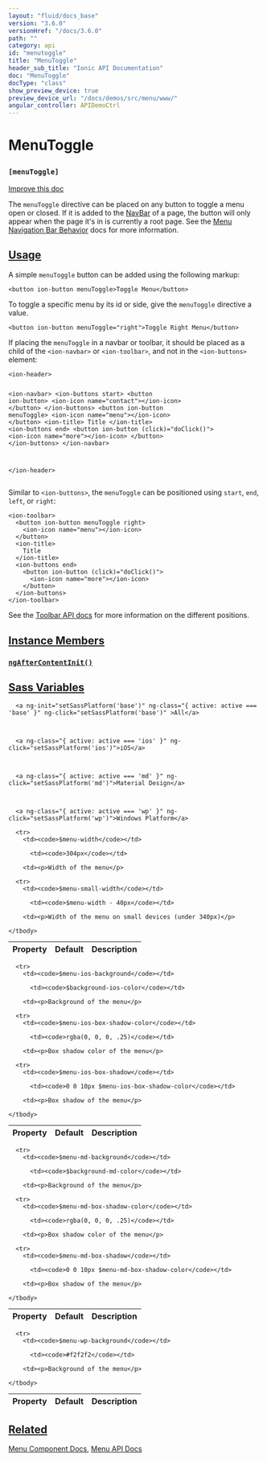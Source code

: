```yaml
---
layout: "fluid/docs_base"
version: "3.6.0"
versionHref: "/docs/3.6.0"
path: ""
category: api
id: "menutoggle"
title: "MenuToggle"
header_sub_title: "Ionic API Documentation"
doc: "MenuToggle"
docType: "class"
show_preview_device: true
preview_device_url: "/docs/demos/src/menu/www/"
angular_controller: APIDemoCtrl
---
```










<h1 class="api-title">
<a class="anchor" name="menu-toggle" href="#menu-toggle"></a>

MenuToggle
<h3><code>[menuToggle]</code></h3>






</h1>

<a class="improve-v2-docs" href="http://github.com/ionic-team/ionic/edit/v3/src/components/menu/menu-toggle.ts#L5">
Improve this doc
</a>






<p>The <code>menuToggle</code> directive can be placed on any button to toggle a menu open or closed.
If it is added to the <a href="../../navbar/NavBar">NavBar</a> of a page, the button will only appear
when the page it&#39;s in is currently a root page. See the <a href="../Menu#navigation-bar-behavior">Menu Navigation Bar Behavior</a>
docs for more information.</p>




<!-- @usage tag -->

<h2><a class="anchor" name="usage" href="#usage">Usage</a></h2>

<p>A simple <code>menuToggle</code> button can be added using the following markup:</p>
<pre><code class="lang-html">&lt;button ion-button menuToggle&gt;Toggle Menu&lt;/button&gt;
</code></pre>
<p>To toggle a specific menu by its id or side, give the <code>menuToggle</code>
directive a value.</p>
<pre><code class="lang-html">&lt;button ion-button menuToggle=&quot;right&quot;&gt;Toggle Right Menu&lt;/button&gt;
</code></pre>
<p>If placing the <code>menuToggle</code> in a navbar or toolbar, it should be
placed as a child of the <code>&lt;ion-navbar&gt;</code> or <code>&lt;ion-toolbar&gt;</code>, and not in
the <code>&lt;ion-buttons&gt;</code> element:</p>
<pre><code class="lang-html">&lt;ion-header&gt;

  &lt;ion-navbar&gt;
    &lt;ion-buttons start&gt;
      &lt;button ion-button&gt;
        &lt;ion-icon name=&quot;contact&quot;&gt;&lt;/ion-icon&gt;
      &lt;/button&gt;
    &lt;/ion-buttons&gt;
    &lt;button ion-button menuToggle&gt;
      &lt;ion-icon name=&quot;menu&quot;&gt;&lt;/ion-icon&gt;
    &lt;/button&gt;
    &lt;ion-title&gt;
      Title
    &lt;/ion-title&gt;
    &lt;ion-buttons end&gt;
      &lt;button ion-button (click)=&quot;doClick()&quot;&gt;
        &lt;ion-icon name=&quot;more&quot;&gt;&lt;/ion-icon&gt;
      &lt;/button&gt;
    &lt;/ion-buttons&gt;
  &lt;/ion-navbar&gt;

&lt;/ion-header&gt;
</code></pre>
<p>Similar to <code>&lt;ion-buttons&gt;</code>, the <code>menuToggle</code> can be positioned using
<code>start</code>, <code>end</code>, <code>left</code>, or <code>right</code>:</p>
<pre><code class="lang-html">&lt;ion-toolbar&gt;
  &lt;button ion-button menuToggle right&gt;
    &lt;ion-icon name=&quot;menu&quot;&gt;&lt;/ion-icon&gt;
  &lt;/button&gt;
  &lt;ion-title&gt;
    Title
  &lt;/ion-title&gt;
  &lt;ion-buttons end&gt;
    &lt;button ion-button (click)=&quot;doClick()&quot;&gt;
      &lt;ion-icon name=&quot;more&quot;&gt;&lt;/ion-icon&gt;
    &lt;/button&gt;
  &lt;/ion-buttons&gt;
&lt;/ion-toolbar&gt;
</code></pre>
<p>See the <a href="../../toolbar/Toolbar">Toolbar API docs</a> for more information
on the different positions.</p>




<!-- @property tags -->



<!-- instance methods on the class -->

<h2><a class="anchor" name="instance-members" href="#instance-members">Instance Members</a></h2>

<div id="ngAfterContentInit"></div>

<h3>
<a class="anchor" name="ngAfterContentInit" href="#ngAfterContentInit">
<code>ngAfterContentInit()</code>


</a>
</h3>












  <h2 id="sass-variable-header"><a class="anchor" name="sass-variables" href="#sass-variables">Sass Variables</a></h2>
  <div id="sass-variables" ng-controller="SassToggleCtrl">
  <div class="sass-platform-toggle">



      <a ng-init="setSassPlatform('base')" ng-class="{ active: active === 'base' }" ng-click="setSassPlatform('base')" >All</a>



      <a ng-class="{ active: active === 'ios' }" ng-click="setSassPlatform('ios')">iOS</a>



      <a ng-class="{ active: active === 'md' }" ng-click="setSassPlatform('md')">Material Design</a>



      <a ng-class="{ active: active === 'wp' }" ng-click="setSassPlatform('wp')">Windows Platform</a>



  </div>



  <table ng-show="active === 'base'" id="sass-base" class="table param-table" style="margin:0;">
    <thead>
      <tr>
        <th>Property</th>
        <th>Default</th>
        <th>Description</th>
      </tr>
    </thead>
    <tbody>

      <tr>
        <td><code>$menu-width</code></td>

          <td><code>304px</code></td>

        <td><p>Width of the menu</p>
</td>
      </tr>

      <tr>
        <td><code>$menu-small-width</code></td>

          <td><code>$menu-width - 40px</code></td>

        <td><p>Width of the menu on small devices (under 340px)</p>
</td>
      </tr>

    </tbody>
  </table>

  <table ng-show="active === 'ios'" id="sass-ios" class="table param-table" style="margin:0;">
    <thead>
      <tr>
        <th>Property</th>
        <th>Default</th>
        <th>Description</th>
      </tr>
    </thead>
    <tbody>

      <tr>
        <td><code>$menu-ios-background</code></td>

          <td><code>$background-ios-color</code></td>

        <td><p>Background of the menu</p>
</td>
      </tr>

      <tr>
        <td><code>$menu-ios-box-shadow-color</code></td>

          <td><code>rgba(0, 0, 0, .25)</code></td>

        <td><p>Box shadow color of the menu</p>
</td>
      </tr>

      <tr>
        <td><code>$menu-ios-box-shadow</code></td>

          <td><code>0 0 10px $menu-ios-box-shadow-color</code></td>

        <td><p>Box shadow of the menu</p>
</td>
      </tr>

    </tbody>
  </table>

  <table ng-show="active === 'md'" id="sass-md" class="table param-table" style="margin:0;">
    <thead>
      <tr>
        <th>Property</th>
        <th>Default</th>
        <th>Description</th>
      </tr>
    </thead>
    <tbody>

      <tr>
        <td><code>$menu-md-background</code></td>

          <td><code>$background-md-color</code></td>

        <td><p>Background of the menu</p>
</td>
      </tr>

      <tr>
        <td><code>$menu-md-box-shadow-color</code></td>

          <td><code>rgba(0, 0, 0, .25)</code></td>

        <td><p>Box shadow color of the menu</p>
</td>
      </tr>

      <tr>
        <td><code>$menu-md-box-shadow</code></td>

          <td><code>0 0 10px $menu-md-box-shadow-color</code></td>

        <td><p>Box shadow of the menu</p>
</td>
      </tr>

    </tbody>
  </table>

  <table ng-show="active === 'wp'" id="sass-wp" class="table param-table" style="margin:0;">
    <thead>
      <tr>
        <th>Property</th>
        <th>Default</th>
        <th>Description</th>
      </tr>
    </thead>
    <tbody>

      <tr>
        <td><code>$menu-wp-background</code></td>

          <td><code>#f2f2f2</code></td>

        <td><p>Background of the menu</p>
</td>
      </tr>

    </tbody>
  </table>

</div>



<!-- related link -->

<h2><a class="anchor" name="related" href="#related">Related</a></h2>

<a href="/docs/components#menus">Menu Component Docs</a>,
<a href="../../menu/Menu">Menu API Docs</a><!-- end content block -->


<!-- end body block -->

